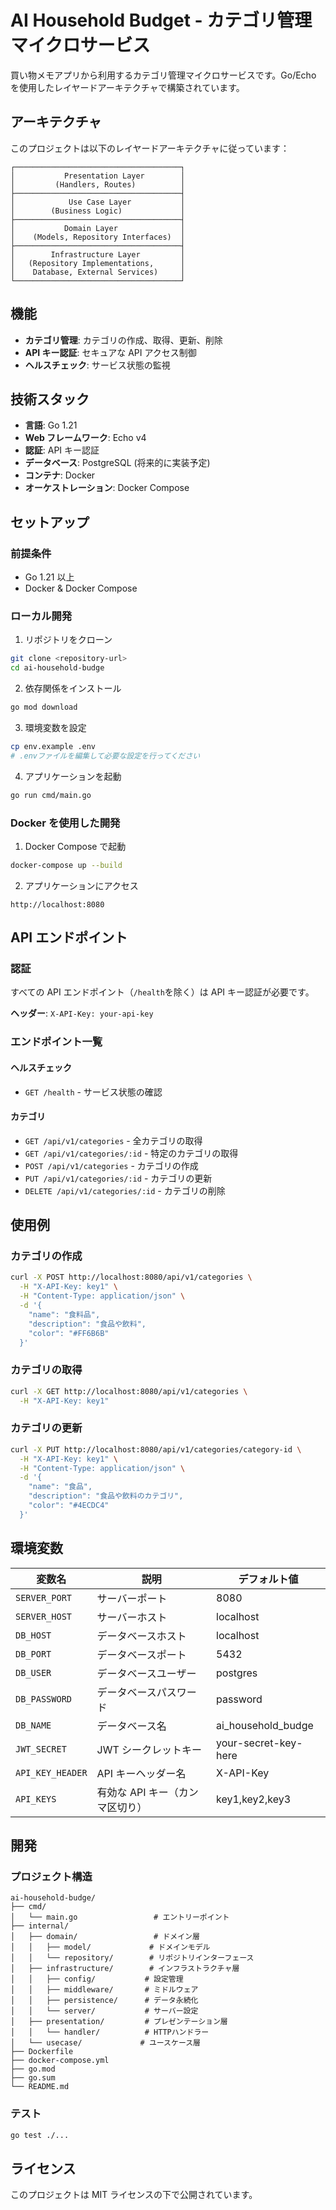 # AI Household Budget - カテゴリ管理マイクロサービス

買い物メモアプリから利用するカテゴリ管理マイクロサービスです。Go/Echo を使用したレイヤードアーキテクチャで構築されています。

## アーキテクチャ

このプロジェクトは以下のレイヤードアーキテクチャに従っています：

```
┌─────────────────────────────────────┐
│           Presentation Layer        │
│         (Handlers, Routes)          │
├─────────────────────────────────────┤
│            Use Case Layer           │
│        (Business Logic)             │
├─────────────────────────────────────┤
│           Domain Layer              │
│    (Models, Repository Interfaces)  │
├─────────────────────────────────────┤
│        Infrastructure Layer         │
│   (Repository Implementations,      │
│    Database, External Services)     │
└─────────────────────────────────────┘
```

## 機能

- **カテゴリ管理**: カテゴリの作成、取得、更新、削除
- **API キー認証**: セキュアな API アクセス制御
- **ヘルスチェック**: サービス状態の監視

## 技術スタック

- **言語**: Go 1.21
- **Web フレームワーク**: Echo v4
- **認証**: API キー認証
- **データベース**: PostgreSQL (将来的に実装予定)
- **コンテナ**: Docker
- **オーケストレーション**: Docker Compose

## セットアップ

### 前提条件

- Go 1.21 以上
- Docker & Docker Compose

### ローカル開発

1. リポジトリをクローン

```bash
git clone <repository-url>
cd ai-household-budge
```

2. 依存関係をインストール

```bash
go mod download
```

3. 環境変数を設定

```bash
cp env.example .env
# .envファイルを編集して必要な設定を行ってください
```

4. アプリケーションを起動

```bash
go run cmd/main.go
```

### Docker を使用した開発

1. Docker Compose で起動

```bash
docker-compose up --build
```

2. アプリケーションにアクセス

```
http://localhost:8080
```

## API エンドポイント

### 認証

すべての API エンドポイント（`/health`を除く）は API キー認証が必要です。

**ヘッダー**: `X-API-Key: your-api-key`

### エンドポイント一覧

#### ヘルスチェック

- `GET /health` - サービス状態の確認

#### カテゴリ

- `GET /api/v1/categories` - 全カテゴリの取得
- `GET /api/v1/categories/:id` - 特定のカテゴリの取得
- `POST /api/v1/categories` - カテゴリの作成
- `PUT /api/v1/categories/:id` - カテゴリの更新
- `DELETE /api/v1/categories/:id` - カテゴリの削除

## 使用例

### カテゴリの作成

```bash
curl -X POST http://localhost:8080/api/v1/categories \
  -H "X-API-Key: key1" \
  -H "Content-Type: application/json" \
  -d '{
    "name": "食料品",
    "description": "食品や飲料",
    "color": "#FF6B6B"
  }'
```

### カテゴリの取得

```bash
curl -X GET http://localhost:8080/api/v1/categories \
  -H "X-API-Key: key1"
```

### カテゴリの更新

```bash
curl -X PUT http://localhost:8080/api/v1/categories/category-id \
  -H "X-API-Key: key1" \
  -H "Content-Type: application/json" \
  -d '{
    "name": "食品",
    "description": "食品や飲料のカテゴリ",
    "color": "#4ECDC4"
  }'
```

## 環境変数

| 変数名           | 説明                            | デフォルト値         |
| ---------------- | ------------------------------- | -------------------- |
| `SERVER_PORT`    | サーバーポート                  | 8080                 |
| `SERVER_HOST`    | サーバーホスト                  | localhost            |
| `DB_HOST`        | データベースホスト              | localhost            |
| `DB_PORT`        | データベースポート              | 5432                 |
| `DB_USER`        | データベースユーザー            | postgres             |
| `DB_PASSWORD`    | データベースパスワード          | password             |
| `DB_NAME`        | データベース名                  | ai_household_budge   |
| `JWT_SECRET`     | JWT シークレットキー            | your-secret-key-here |
| `API_KEY_HEADER` | API キーヘッダー名              | X-API-Key            |
| `API_KEYS`       | 有効な API キー（カンマ区切り） | key1,key2,key3       |

## 開発

### プロジェクト構造

```
ai-household-budge/
├── cmd/
│   └── main.go                 # エントリーポイント
├── internal/
│   ├── domain/                 # ドメイン層
│   │   ├── model/             # ドメインモデル
│   │   └── repository/        # リポジトリインターフェース
│   ├── infrastructure/        # インフラストラクチャ層
│   │   ├── config/           # 設定管理
│   │   ├── middleware/       # ミドルウェア
│   │   ├── persistence/      # データ永続化
│   │   └── server/           # サーバー設定
│   ├── presentation/         # プレゼンテーション層
│   │   └── handler/          # HTTPハンドラー
│   └── usecase/             # ユースケース層
├── Dockerfile
├── docker-compose.yml
├── go.mod
├── go.sum
└── README.md
```

### テスト

```bash
go test ./...
```

## ライセンス

このプロジェクトは MIT ライセンスの下で公開されています。
